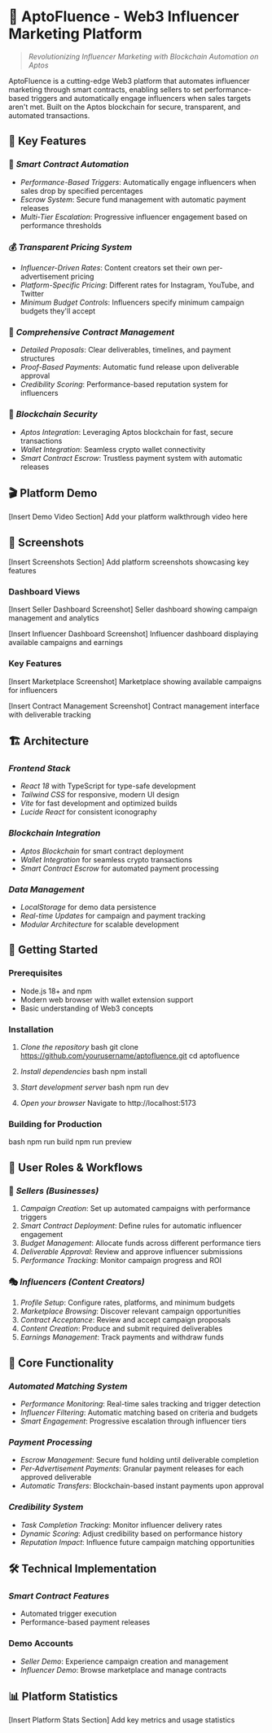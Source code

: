 # 🚀 AptoFluence - Web3 Influencer Marketing Platform

> *Revolutionizing Influencer Marketing with Blockchain Automation on Aptos*

AptoFluence is a cutting-edge Web3 platform that automates influencer marketing through smart contracts, enabling sellers to set performance-based triggers and automatically engage influencers when sales targets aren't met. Built on the Aptos blockchain for secure, transparent, and automated transactions.

## 🌟 Key Features

### 🎯 *Smart Contract Automation*
- *Performance-Based Triggers*: Automatically engage influencers when sales drop by specified percentages
- *Escrow System*: Secure fund management with automatic payment releases
- *Multi-Tier Escalation*: Progressive influencer engagement based on performance thresholds

### 💰 *Transparent Pricing System*
- *Influencer-Driven Rates*: Content creators set their own per-advertisement pricing
- *Platform-Specific Pricing*: Different rates for Instagram, YouTube, and Twitter
- *Minimum Budget Controls*: Influencers specify minimum campaign budgets they'll accept

### 🤝 *Comprehensive Contract Management*
- *Detailed Proposals*: Clear deliverables, timelines, and payment structures
- *Proof-Based Payments*: Automatic fund release upon deliverable approval
- *Credibility Scoring*: Performance-based reputation system for influencers

### 🔐 *Blockchain Security*
- *Aptos Integration*: Leveraging Aptos blockchain for fast, secure transactions
- *Wallet Integration*: Seamless crypto wallet connectivity
- *Smart Contract Escrow*: Trustless payment system with automatic releases

## 🎬 Platform Demo

[Insert Demo Video Section]
Add your platform walkthrough video here

## 📸 Screenshots

[Insert Screenshots Section]
Add platform screenshots showcasing key features

### Dashboard Views
[Insert Seller Dashboard Screenshot]
Seller dashboard showing campaign management and analytics

[Insert Influencer Dashboard Screenshot]
Influencer dashboard displaying available campaigns and earnings

### Key Features
[Insert Marketplace Screenshot]
Marketplace showing available campaigns for influencers

[Insert Contract Management Screenshot]
Contract management interface with deliverable tracking

## 🏗️ Architecture

### *Frontend Stack*
- *React 18* with TypeScript for type-safe development
- *Tailwind CSS* for responsive, modern UI design
- *Vite* for fast development and optimized builds
- *Lucide React* for consistent iconography

### *Blockchain Integration*
- *Aptos Blockchain* for smart contract deployment
- *Wallet Integration* for seamless crypto transactions
- *Smart Contract Escrow* for automated payment processing

### *Data Management*
- *LocalStorage* for demo data persistence
- *Real-time Updates* for campaign and payment tracking
- *Modular Architecture* for scalable development

## 🚀 Getting Started

### Prerequisites
- Node.js 18+ and npm
- Modern web browser with wallet extension support
- Basic understanding of Web3 concepts

### Installation

1. *Clone the repository*
   bash
   git clone https://github.com/yourusername/aptofluence.git
   cd aptofluence
   

2. *Install dependencies*
   bash
   npm install
   

3. *Start development server*
   bash
   npm run dev
   

4. *Open your browser*
   Navigate to http://localhost:5173

### Building for Production
bash
npm run build
npm run preview


## 👥 User Roles & Workflows

### 🏢 *Sellers (Businesses)*
1. *Campaign Creation*: Set up automated campaigns with performance triggers
2. *Smart Contract Deployment*: Define rules for automatic influencer engagement
3. *Budget Management*: Allocate funds across different performance tiers
4. *Deliverable Approval*: Review and approve influencer submissions
5. *Performance Tracking*: Monitor campaign progress and ROI

### 🎭 *Influencers (Content Creators)*
1. *Profile Setup*: Configure rates, platforms, and minimum budgets
2. *Marketplace Browsing*: Discover relevant campaign opportunities
3. *Contract Acceptance*: Review and accept campaign proposals
4. *Content Creation*: Produce and submit required deliverables
5. *Earnings Management*: Track payments and withdraw funds

## 🔧 Core Functionality

### *Automated Matching System*
- *Performance Monitoring*: Real-time sales tracking and trigger detection
- *Influencer Filtering*: Automatic matching based on criteria and budgets
- *Smart Engagement*: Progressive escalation through influencer tiers

### *Payment Processing*
- *Escrow Management*: Secure fund holding until deliverable completion
- *Per-Advertisement Payments*: Granular payment releases for each approved deliverable
- *Automatic Transfers*: Blockchain-based instant payments upon approval

### *Credibility System*
- *Task Completion Tracking*: Monitor influencer delivery rates
- *Dynamic Scoring*: Adjust credibility based on performance history
- *Reputation Impact*: Influence future campaign matching opportunities

## 🛠️ Technical Implementation

### *Smart Contract Features*
- Automated trigger execution
- Performance-based payment releases

### Demo Accounts
- *Seller Demo*: Experience campaign creation and management
- *Influencer Demo*: Browse marketplace and manage contracts

## 📊 Platform Statistics

[Insert Platform Stats Section]
Add key metrics and usage statistics






